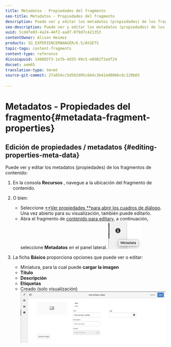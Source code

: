 ```yaml
---
title: Metadatos - Propiedades del fragmento
seo-title: Metadatos - Propiedades del fragmento
description: Puede ver y editar los metadatos (propiedades) de los fragmentos de contenido.
seo-description: Puede ver y editar los metadatos (propiedades) de los fragmentos de contenido.
uuid: 5cd4fe03-4a24-44f2-aad7-079d7c421353
contentOwner: Alison Heimoz
products: SG_EXPERIENCEMANAGER/6.5/ASSETS
topic-tags: content-fragments
content-type: reference
discoiquuid: 148803f3-1e7b-4d35-99c5-e0d82f3adf24
docset: aem65
translation-type: tm+mt
source-git-commit: 27a054cc5d502d95c664c3b414d0066c6c120b65

---
```



# Metadatos - Propiedades del fragmento{#metadata-fragment-properties}

## Edición de propiedades / metadatos {#editing-properties-meta-data}

Puede ver y editar los metadatos (propiedades) de los fragmentos de contenido:

1. En la consola **Recursos** , navegue a la ubicación del fragmento de contenido.
1. O bien:

   * Seleccione [**Ver propiedades **para abrir los cuadros de diálogo](/help/assets/managing-assets-touch-ui.md#editing-properties). Una vez abierto para su visualización, también puede editarlo.
   * Abra el fragmento de [contenido para editar](/help/assets/content-fragments-managing.md#opening-the-fragment-editor)y, a continuación, seleccione **Metadatos** en el panel lateral.
   ![cfm-6420-06](assets/cfm-6420-06.png)

1. La ficha **Básico** proporciona opciones que puede ver o editar:

   * Miniatura, para la cual puede **cargar la imagen**
   * **Título**
   * **Descripción**
   * **Etiquetas**
   * Creado (solo visualización)
   ![cfm-6420-07](assets/cfm-6420-07.png)

